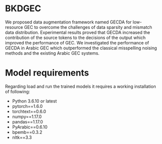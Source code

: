 # BKDGEC
We proposed data augmentation framework named GECDA for low-resource GEC to overcome the challenges of data sparsity and mismatch data distribution. Experimental results proved that GECDA increased the contribution of the source tokens to the decisions of the output which improved the performance of GEC. We investigated the performance of GECDA in Arabic GEC which outperformed the classical misspelling noising methods and the existing Arabic GEC systems.
# Model requirements
Regarding load and run the trained models it requires a working installation of following:
- Python 3.6.10 or latest 
- pytorch==1.6.0
- torchtext==0.6.0
- numpy==1.17.0
- pandas==1.17.0
- PyArabic==0.6.10
- bpemb==0.3.2
- nltk==3.3
